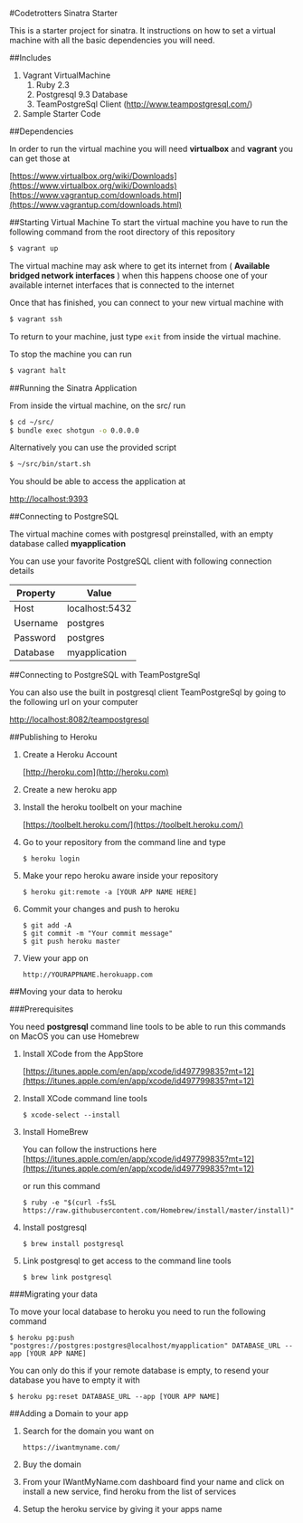 #Codetrotters Sinatra Starter

This is a starter project for sinatra. It instructions on how to set a virtual machine with all the basic
dependencies you will need.

##Includes
1. Vagrant VirtualMachine
	1. Ruby 2.3
	1. Postgresql 9.3 Database
	1. TeamPostgreSql Client (http://www.teampostgresql.com/)
1. Sample Starter Code

##Dependencies

In order to run the virtual machine you will
need **virtualbox** and **vagrant** you can
get those at

[https://www.virtualbox.org/wiki/Downloads](https://www.virtualbox.org/wiki/Downloads)
[https://www.vagrantup.com/downloads.html](https://www.vagrantup.com/downloads.html)

##Starting Virtual Machine
To start the virtual machine you have to run
the following command from the root directory of
this repository

```bash
$ vagrant up
```

The virtual machine may ask where to get its internet from ( **Available bridged network interfaces** )
when this happens choose one of your available internet
interfaces that is connected to the internet


Once that has finished, you can connect to your new
virtual machine with

```bash
$ vagrant ssh
```

To return to your machine, just type `exit` from inside the virtual machine.

To stop the machine you can run

```bash
$ vagrant halt
```

##Running the Sinatra Application

From inside the virtual machine, on the
src/ run

```bash
$ cd ~/src/
$ bundle exec shotgun -o 0.0.0.0
```

Alternatively you can use the provided script

```bash
$ ~/src/bin/start.sh
```

You should be able to access the application at

[http://localhost:9393](http://localhost:9393)

##Connecting to PostgreSQL

The virtual machine comes with postgresql preinstalled,
with an empty database called **myapplication**

You can use your favorite PostgreSQL client with following connection details

| Property |  Value          |
|----------|-----------------|
| Host     |  localhost:5432 |
| Username |     postgres    |
| Password |     postgres    |
| Database |  myapplication  |

##Connecting to PostgreSQL with TeamPostgreSql 

You can also use the built in postgresql client
TeamPostgreSql by going to the following url on your
computer

[http://localhost:8082/teampostgresql](http://localhost:8082/teampostgresql)


##Publishing to Heroku

1. Create a Heroku Account

   [http://heroku.com](http://heroku.com)
   
1. Create a new heroku app

1. Install the heroku toolbelt on your machine

   [https://toolbelt.heroku.com/](https://toolbelt.heroku.com/)
   
1. Go to your repository from the command line and type

   ```
   $ heroku login
   ```
   
1. Make your repo heroku aware inside your repository

   ```
   $ heroku git:remote -a [YOUR APP NAME HERE]
   ```   
     
1. Commit your changes and push to heroku

   ```
   $ git add -A
   $ git commit -m "Your commit message"
   $ git push heroku master
   ```
   
1. View your app on

   ```
   http://YOURAPPNAME.herokuapp.com
   ```
   
##Moving your data to heroku


###Prerequisites

You need **postgresql** command line tools to be able to run this commands
on MacOS you can use Homebrew
	
1. Install XCode from the AppStore
	
	[https://itunes.apple.com/en/app/xcode/id497799835?mt=12](https://itunes.apple.com/en/app/xcode/id497799835?mt=12)
		
2. Install XCode command line tools
	
	```
	$ xcode-select --install
	```
	
3. Install HomeBrew
	
	You can follow the instructions here
	[https://itunes.apple.com/en/app/xcode/id497799835?mt=12](https://itunes.apple.com/en/app/xcode/id497799835?mt=12)
	
	or run this command
		
	```
	$ ruby -e "$(curl -fsSL https://raw.githubusercontent.com/Homebrew/install/master/install)"
	```

4. Install postgresql
	
	```
	$ brew install postgresql
	```
		
5. Link postgresql to get access to the command line tools
	   
	```
	$ brew link postgresql
	```

###Migrating your data

To move your local database to heroku you need to run the following command

```
$ heroku pg:push "postgres://postgres:postgres@localhost/myapplication" DATABASE_URL --app [YOUR APP NAME]
```

You can only do this if your remote database is empty, to resend
your database you have to empty it with

```
$ heroku pg:reset DATABASE_URL --app [YOUR APP NAME]
```
   
##Adding a Domain to your app
   
 
1. Search for the domain you want on

   ```
   https://iwantmyname.com/  
   ```

1. Buy the domain

1. From your IWantMyName.com dashboard find your name and click on 
   install a new service, find heroku from the list of
   services
   
1. Setup the heroku service by giving it your apps name



  
   






